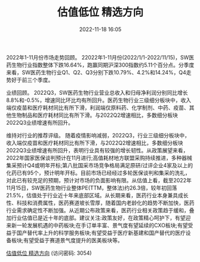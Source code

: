 ﻿---
title: 估值低位 精选方向
date: 2022-11-18 16:05
tags:
- 医药生物行业
updated: 1970-01-01 08:00:00
---

2022年1-11月份市场走势回顾。
22022年1-11月份(2022/1/1-2022/11/15)，SW医药生物行业指数整体下跌16.64%，跑赢同期沪深300指数约5.11个百分点。分季度来看，SW医药生物行业Q1、Q2、Q3分别下跌10.79%、4.2%和14.24%，Q4走势好于前三个季度。

业绩回顾。
2022Q3，SW医药生物行业营业总收入和归母净利润分别同比增长8.8%和-0.5%，增速同比环比均有所回升。医药生物行业三级细分板块中，收入端仅疫苗和医疗耗材同比有所下滑，利润端仅原料药、化学制剂、中药、疫苗、其他生物制品和医疗耗材同比有所下滑。与2022Q2增速相比，多数细分板块2022Q3业绩增速有所回升。
<!-- more -->
维持对行业的推荐评级。
随着疫情影响减弱，2022Q3，行业三级细分板块中，收入端仅疫苗和医疗耗材同比有所下滑，与2022Q2增速相比，多数细分板块2022Q3业绩增速有所回升，表明行业具有较强的增长韧性。从政策展望来看，2022年国家医保谈判预计在11月进行;高值耗材地方联盟采购持续推进，多种器械集采预计Q4或明年开标;第八批国采市场竞争格局满足原研/过评企业4家及以上的化药已有95个，预计明年开标。目前市场已经经过多轮医保谈判和集采的洗礼，对此已有较充足的预期，预计对市场的负面影响有限。从估值上看，截至2022年11月15日，SW医药生物行业整体PE(TTM，整体法)约26.3倍，较年初回落21.5%，估值处于行业近十年来底部区域。从长期来看，医药行业本身兼具成长性、科技和消费属性，医药赛道坡长雪厚，随着国内老龄化的趋势不断加快，医药行业需求确定性不断加强。从近期公布政策来看，医药行业相关政策趋于缓和，叠加行业估值已是近十年的底部。建议关注:政策友好，在政策精心呵护下，有望迎来新一轮发展机遇的中药板块;在手订单丰富、景气度有望延续的CXO板块;有望受益于国产替代率上升的科学服务板块;有望受益于医疗新基建和国产替代的医疗设备板块;有望受益于赛道景气度提升的医美板块等。

[估值低位 精选方向](https://url12.ctfile.com/f/3948612-727532152-824410?p=3054)
(访问密码: 3054)


